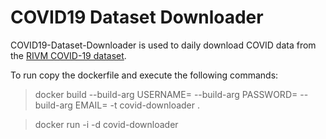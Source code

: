 # COVID19 Dataset Downloader

COVID19-Dataset-Downloader is used to daily download COVID data from the [RIVM COVID-19 dataset](https://data.rivm.nl/covid-19/).

To run copy the dockerfile and execute the following commands:


>docker build --build-arg USERNAME=<username> --build-arg PASSWORD=<password> --build-arg EMAIL=<email> -t covid-downloader .
  
>docker run -i -d covid-downloader
